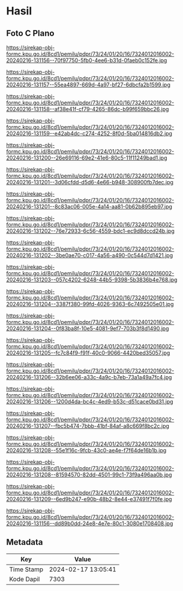 # Hasil

## Foto C Plano

https://sirekap-obj-formc.kpu.go.id/8cd1/pemilu/pdpr/73/24/01/20/16/7324012016002-20240216-131156--70f97750-5fb0-4ee6-b31d-0faeb0c152fe.jpg

https://sirekap-obj-formc.kpu.go.id/8cd1/pemilu/pdpr/73/24/01/20/16/7324012016002-20240216-131157--55ea4897-669d-4a97-bf27-6dbcfa2b1599.jpg

https://sirekap-obj-formc.kpu.go.id/8cd1/pemilu/pdpr/73/24/01/20/16/7324012016002-20240216-131158--af38e41f-cf79-4265-86dc-b99f659bbc26.jpg

https://sirekap-obj-formc.kpu.go.id/8cd1/pemilu/pdpr/73/24/01/20/16/7324012016002-20240216-131159--e42ab4dc-c274-4252-8f0d-5ba014816db2.jpg

https://sirekap-obj-formc.kpu.go.id/8cd1/pemilu/pdpr/73/24/01/20/16/7324012016002-20240216-131200--26e69116-69e2-41e6-80c5-11f11249bad1.jpg

https://sirekap-obj-formc.kpu.go.id/8cd1/pemilu/pdpr/73/24/01/20/16/7324012016002-20240216-131201--3d06cfdd-d5d6-4e66-b948-308900fb7dec.jpg

https://sirekap-obj-formc.kpu.go.id/8cd1/pemilu/pdpr/73/24/01/20/16/7324012016002-20240216-131201--8c83ac06-005e-4a14-aa81-0b62b895eb97.jpg

https://sirekap-obj-formc.kpu.go.id/8cd1/pemilu/pdpr/73/24/01/20/16/7324012016002-20240216-131202--76e72933-6c56-4559-bdc1-ec9d8dccd24b.jpg

https://sirekap-obj-formc.kpu.go.id/8cd1/pemilu/pdpr/73/24/01/20/16/7324012016002-20240216-131202--3be0ae70-c017-4a56-a490-0c544d7d1421.jpg

https://sirekap-obj-formc.kpu.go.id/8cd1/pemilu/pdpr/73/24/01/20/16/7324012016002-20240216-131203--057c4202-6248-44b5-9398-5b3836b4e768.jpg

https://sirekap-obj-formc.kpu.go.id/8cd1/pemilu/pdpr/73/24/01/20/16/7324012016002-20240216-131204--3387f380-99fd-4026-9363-6c7492505e01.jpg

https://sirekap-obj-formc.kpu.go.id/8cd1/pemilu/pdpr/73/24/01/20/16/7324012016002-20240216-131204--0f83ba8f-10e5-4081-9ef7-703b3f8d1490.jpg

https://sirekap-obj-formc.kpu.go.id/8cd1/pemilu/pdpr/73/24/01/20/16/7324012016002-20240216-131205--fc7c84f9-f91f-40c0-9066-4420bed35057.jpg

https://sirekap-obj-formc.kpu.go.id/8cd1/pemilu/pdpr/73/24/01/20/16/7324012016002-20240216-131206--32b6ee06-a33c-4a9c-b7eb-73a1a49a7fc4.jpg

https://sirekap-obj-formc.kpu.go.id/8cd1/pemilu/pdpr/73/24/01/20/16/7324012016002-20240216-131206--1200d4da-bc4c-4ed9-b53c-d51cace0bd31.jpg

https://sirekap-obj-formc.kpu.go.id/8cd1/pemilu/pdpr/73/24/01/20/16/7324012016002-20240216-131207--fbc5b474-7bbb-41bf-84af-a8c669f8bc2c.jpg

https://sirekap-obj-formc.kpu.go.id/8cd1/pemilu/pdpr/73/24/01/20/16/7324012016002-20240216-131208--55e1f16c-9fcb-43c0-ae4e-f7f64de16b1b.jpg

https://sirekap-obj-formc.kpu.go.id/8cd1/pemilu/pdpr/73/24/01/20/16/7324012016002-20240216-131208--81594570-82dd-4501-99c1-73f9a496aa0b.jpg

https://sirekap-obj-formc.kpu.go.id/8cd1/pemilu/pdpr/73/24/01/20/16/7324012016002-20240216-131209--6ed9b247-e90b-48b2-8e44-e37491f7f0fe.jpg

https://sirekap-obj-formc.kpu.go.id/8cd1/pemilu/pdpr/73/24/01/20/16/7324012016002-20240216-131156--dd89b0dd-24e8-4e7e-80c1-3080e1708408.jpg


## Metadata

| Key        | Value               |
| ---------- | ------------------- |
| Time Stamp | 2024-02-17 13:05:41 |
| Kode Dapil | 7303                |



